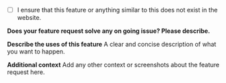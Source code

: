 - [ ] I ensure that this feature or anything similar to this does not exist in the website. 


**Does your feature request solve any on going issue? Please describe.**

**Describe the uses of this feature**
A clear and concise description of what you want to happen.


**Additional context**
Add any other context or screenshots about the feature request here.
